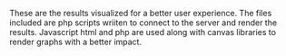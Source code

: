 These are the results visualized for a better user experience.
The files included are php scripts wriiten to connect to the server and render the results. Javascript html and php are used along with canvas libraries to render graphs with a better impact.
